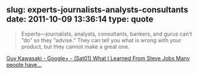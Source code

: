 slug: experts-journalists-analysts-consultants
date: 2011-10-09 13:36:14
type: quote
---

> Experts—journalists, analysts, consultants, bankers, and gurus can’t “do” so they “advise.” They can tell you what is wrong with your product, but they cannot make a great one.

[Guy Kawasaki - Google+ - (Sat01) What I Learned From Steve Jobs Many people have…](https://plus.google.com/112374836634096795698/posts/8cfpr9k5v6t)
